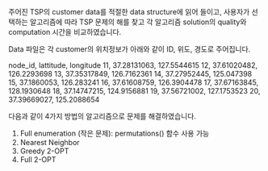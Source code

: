 주어진 TSP의 customer data를 적절한 data structure에 읽어 들이고, 사용자가 선택하는 알고리즘에 따라 TSP 문제의 해를 찾고 각 알고리즘 solution의 quality와 computation 시간을 비교하였습니다.


Data 파일은 각 customer의 위치정보가 아래와 같이 ID, 위도, 경도로 주어집니다.


node_id,	lattitude,	longitude
11,	37.28131063,	127.5544615
12,	37.61020482,	126.2293698
13,	37.35317849,	126.7162361
14,	37.27952445,	125.047398
15,	37.1860053,	126.283241
16,	37.61608759,	126.3904478
17,	37.67163845,	128.1930648
18,	37.14747215,	124.9156881
19,	37.56721002,	127.1753523
20, 37.39669027,	125.2088654

다음과 같이 4가지 방법의 알고리즘으로 문제를 해결하였습니다.

1)	Full enumeration (작은 문제): permutations() 함수 사용 가능
2)	Nearest Neighbor 
3)	Greedy 2-OPT
4)	Full 2-OPT

